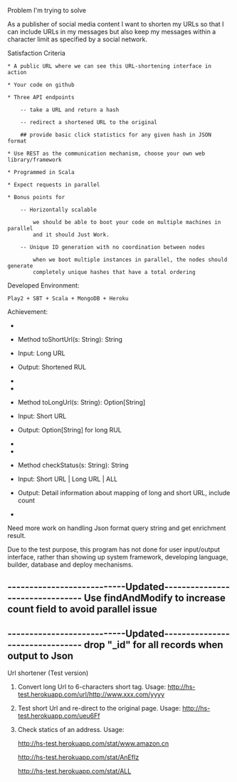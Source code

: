 Problem I'm trying to solve

As a publisher of social media content I want to shorten my URLs so that I can include URLs in my messages but also keep my messages within a character limit as specified by a social network.

Satisfaction Criteria

	* A public URL where we can see this URL-shortening interface in action

	* Your code on github 

	* Three API endpoints

		-- take a URL and return a hash

		-- redirect a shortened URL to the original

		## provide basic click statistics for any given hash in JSON format

	* Use REST as the communication mechanism, choose your own web library/framework

	* Programmed in Scala

	* Expect requests in parallel

	* Bonus points for

		-- Horizontally scalable

			we should be able to boot your code on multiple machines in parallel
			and it should Just Work.

		-- Unique ID generation with no coordination between nodes

			when we boot multiple instances in parallel, the nodes should generate
			completely unique hashes that have a total ordering


Developed Environment:

	Play2 + SBT + Scala + MongoDB + Heroku


Achievement:

   *
   * Method  toShortUrl(s: String): String
   * Input:  Long URL
   * Output: Shortened RUL
   *

   *
   * Method  toLongUrl(s: String): Option[String]
   * Input:  Short URL
   * Output: Option[String] for long RUL
   *

   *
   * Method  checkStatus(s: String): String
   * Input:  Short URL | Long URL | ALL
   * Output: Detail information about mapping of long and short URL, include count
   *

  Need more work on handling Json format query string and get enrichment result.
  
  Due to the test purpose, this program has not done for user input/output interface, rather than
  showing up system framework, developing language, builder, database and deploy mechanisms.


  ---------------------------Updated--------------------------------
   Use findAndModify to increase count field to avoid parallel issue
  ------------------------------------------------------------------

  ---------------------------Updated--------------------------------
   drop "_id" for all records when output to Json
  ------------------------------------------------------------------

Url shortener (Test version)



1. Convert long Url to 6-characters short tag. Usage: http://hs-test.herokuapp.com/url/http://www.xxx.com/yyyy

2. Test short Url and re-direct to the original page. Usage: http://hs-test.herokuapp.com/ueu6Ff

3. Check statics of an address. Usage:

	http://hs-test.herokuapp.com/stat/www.amazon.cn

	http://hs-test.herokuapp.com/stat/AnEfIz

	http://hs-test.herokuapp.com/stat/ALL
